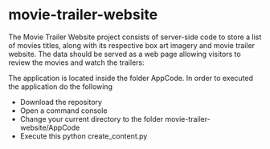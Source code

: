 # movie-trailer-website
The Movie Trailer Website project consists of server-side code to store a list of movies titles, along with its 
respective box art imagery and movie trailer website. The data should be served as a web page allowing visitors 
to review the movies and watch the trailers:

The application is located inside the folder AppCode. In order to executed the application do the following
- Download the repository
- Open a command console
- Change your current directory to the folder movie-trailer-website/AppCode
- Execute this python create_content.py
